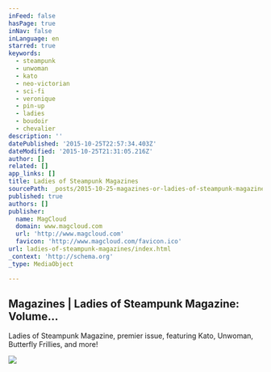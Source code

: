 ```yaml
---
inFeed: false
hasPage: true
inNav: false
inLanguage: en
starred: true
keywords:
  - steampunk
  - unwoman
  - kato
  - neo-victorian
  - sci-fi
  - veronique
  - pin-up
  - ladies
  - boudoir
  - chevalier
description: ''
datePublished: '2015-10-25T22:57:34.403Z'
dateModified: '2015-10-25T21:31:05.216Z'
author: []
related: []
app_links: []
title: Ladies of Steampunk Magazines
sourcePath: _posts/2015-10-25-magazines-or-ladies-of-steampunk-magazine-volume.md
published: true
authors: []
publisher:
  name: MagCloud
  domain: www.magcloud.com
  url: 'http://www.magcloud.com'
  favicon: 'http://www.magcloud.com/favicon.ico'
url: ladies-of-steampunk-magazines/index.html
_context: 'http://schema.org'
_type: MediaObject

---
```

<article style=""><h1>Magazines | Ladies of Steampunk Magazine: Volume...</h1><p>Ladies of Steampunk Magazine, premier issue, featuring Kato, Unwoman, Butterfly Frillies, and more!</p><img src="https://s3.amazonaws.com/storage1.magcloud.com/image/0ca4a06dbfbe3447903309fc46bc6b1c.jpg" /></article>